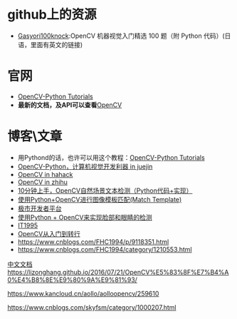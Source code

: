 # github上的资源
* [Gasyori100knock](https://github.com/yoyoyo-yo/Gasyori100knock):OpenCV 机器视觉入门精选 100 题（附 Python 代码）(日语，里面有英文的链接)

# 官网
* [OpenCV-Python Tutorials](https://docs.opencv.org/4.0.1/d6/d00/tutorial_py_root.html)
* **最新的文档，及API可以查看**[OpenCV ](https://docs.opencv.org/master/index.html)

# 博客\文章
* 用Pythond的话，也许可以用这个教程：[OpenCV-Python Tutorials](https://docs.opencv.org/3.0-beta/doc/py_tutorials/py_tutorials.html)
* [OpenCV-Python，计算机视觉开发利器 in juejin](https://juejin.im/post/5bd008495188252af044803b)
* [OpenCV in hahack](https://www.hahack.com/tags/OpenCV/)
* [OpenCV in zhihu](https://www.zhihu.com/topic/19587715/hot)
* [10分钟上手，OpenCV自然场景文本检测（Python代码+实现）](http://www.cvmart.net/community/article/detail/326)
* [使用Python+OpenCV进行图像模板匹配(Match Template)](http://bluewhale.cc/2017-09-22/use-python-opencv-for-image-template-matching-match-template.html)
* [极市开发者平台](http://www.cvmart.net/community)
* [使用Python + OpenCV来实现脸部和眼睛的检测](http://bluewhale.cc/2017-07-28/use-python-and-opencv-to-detect-faces-and-eyes.html)
* [IT1995](https://blog.csdn.net/qq78442761/article/category/6668919/3?)
* [OpenCV从入门到转行](https://blog.csdn.net/dcrmg/column/info/13716)
*  https://www.cnblogs.com/FHC1994/p/9118351.html
*  https://www.cnblogs.com/FHC1994/category/1210553.html

[中文文档](http://www.opencv.org.cn/opencvdoc/2.3.2/html/doc/tutorials/tutorials.html)
https://lizonghang.github.io/2016/07/21/OpenCV%E5%83%8F%E7%B4%A0%E4%B8%8E%E9%80%9A%E9%81%93/

https://www.kancloud.cn/aollo/aolloopencv/259610


https://www.cnblogs.com/skyfsm/category/1000207.html



